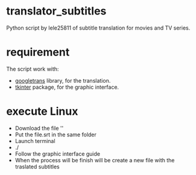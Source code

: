# translator_subtitles
Python script by lele25811 of subtitle translation for movies and TV series.

# requirement
  The script work with:
  <ul>
    <li><a href='https://pypi.org/project/googletrans'>googletrans</a> library, for the translation.
    <li><a href='https://docs.python.org/3/library/tkinter.html'>tkinter</a> package, for the graphic interface.
  </ul>
  
# execute Linux
  <ul> 
    <li> Download the file ''
    <li> Put the file.srt in the same folder
    <li> Launch terminal
    <li> ./
    <li> Follow the graphic interface guide
    <li> When the process will be finish will be create a new file with the traslated subtitles
  <lu>
